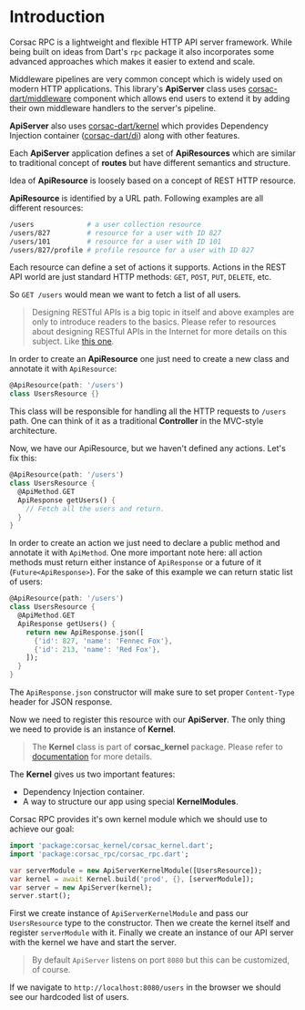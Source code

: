 # Introduction

Corsac RPC is a lightweight and flexible HTTP API server framework. While
being built on ideas from Dart's `rpc` package it also incorporates some
advanced approaches which makes it easier to extend and scale.

Middleware pipelines are very common concept which is widely used on modern
HTTP applications. This library's **ApiServer** class uses
[corsac-dart/middleware]() component which allows end users to extend it
by adding their own middleware handlers to the server's pipeline.

**ApiServer** also uses [corsac-dart/kernel]() which provides Dependency
Injection container ([corsac-dart/di]()) along with other features.

Each **ApiServer** application defines a set of **ApiResources** which
are similar to traditional concept of **routes** but have different
semantics and structure.

Idea of **ApiResource** is loosely based on a concept of REST HTTP
resource.

**ApiResource** is identified by a URL path. Following examples are all
different resources:

```sh
/users             # a user collection resource
/users/827         # resource for a user with ID 827
/users/101         # resource for a user with ID 101
/users/827/profile # profile resource for a user with ID 827
```

Each resource can define a set of actions it supports. Actions in the
REST API world are just standard HTTP methods: `GET`, `POST`, `PUT`,
`DELETE`, etc.

So `GET /users` would mean we want to fetch a list of all users.

> Designing RESTful APIs is a big topic in itself and above examples
> are only to introduce readers to the basics.
> Please refer to resources about designing RESTful APIs in
> the Internet for more details on this subject. Like
> [this one](https://restful-api-design.readthedocs.org/en/latest/intro.html).

In order to create an **ApiResource** one just need to create a new
class and annotate it with `ApiResource`:

```dart
@ApiResource(path: '/users')
class UsersResource {}
```

This class will be responsible for handling all the HTTP requests to
`/users` path. One can think of it as a traditional **Controller** in
the MVC-style architecture.

Now, we have our ApiResource, but we haven't defined any actions. Let's
fix this:

```dart
@ApiResource(path: '/users')
class UsersResource {
  @ApiMethod.GET
  ApiResponse getUsers() {
    // Fetch all the users and return.
  }
}
```

In order to create an action we just need to declare a public method and
annotate it with `ApiMethod`. One more important note here: all action
methods must return either instance of `ApiResponse` or a future of it
(`Future<ApiResponse>`). For the sake of this example we can return
static list of users:

```dart
@ApiResource(path: '/users')
class UsersResource {
  @ApiMethod.GET
  ApiResponse getUsers() {
    return new ApiResponse.json([
      {'id': 827, 'name': 'Fennec Fox'},
      {'id': 213, 'name': 'Red Fox'},
    ]);
  }
}
```

The `ApiResponse.json` constructor will make sure to set proper
`Content-Type` header for JSON response.

Now we need to register this resource with our **ApiServer**. The only thing
we need to provide is  an instance of **Kernel**.

> The **Kernel** class is part of **corsac_kernel** package. Please
> refer to [documentation](https://github.com/corsac-dart/kernel) for
> more details.

The **Kernel** gives us two important features:

* Dependency Injection container.
* A way to structure our app using special **KernelModules**.

Corsac RPC provides it's own kernel module which we should use to
achieve our goal:

```dart
import 'package:corsac_kernel/corsac_kernel.dart';
import 'package:corsac_rpc/corsac_rpc.dart';

var serverModule = new ApiServerKernelModule([UsersResource]);
var kernel = await Kernel.build('prod', {}, [serverModule]);
var server = new ApiServer(kernel);
server.start();
```

First we create instance of `ApiServerKernelModule` and pass
our `UsersResource` type to the constructor. Then we create the
kernel itself and register `serverModule` with it. Finally we
create an instance of our API server with the kernel we have and
start the server.

> By default `ApiServer` listens on port `8080` but this can be
> customized, of course.

If we navigate to `http://localhost:8080/users` in the browser we
should see our hardcoded list of users.
